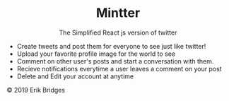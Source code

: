 <div align="center">
	<h1>Mintter </h1>
	<span>The Simplified React js version of twitter </span>
</div>

- Create tweets and post them for everyone to see just like twitter!
- Upload your favorite profile image for the world to see
- Comment on other user's posts and start a conversation with them.
- Recieve notifications everytime a user leaves a comment on your post
- Delete and Edit your account at anytime

 <p> &copy; 2019 Erik Bridges </p>
